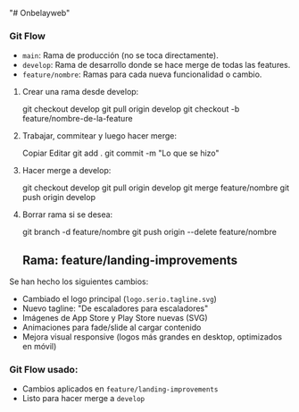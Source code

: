 "# Onbelayweb" 



### Git Flow 

- `main`: Rama de producción (no se toca directamente).
- `develop`: Rama de desarrollo donde se hace merge de todas las features.
- `feature/nombre`: Ramas para cada nueva funcionalidad o cambio.



1. Crear una rama desde develop:
   
   git checkout develop
   git pull origin develop
   git checkout -b feature/nombre-de-la-feature


2. Trabajar, commitear y luego hacer merge:

   
   Copiar
   Editar
   git add .
   git commit -m "Lo que se hizo"

3. Hacer merge a develop:

   git checkout develop
   git pull origin develop
   git merge feature/nombre
   git push origin develop

4. Borrar rama si se desea:

   git branch -d feature/nombre
   git push origin --delete feature/nombre




   ## Rama: feature/landing-improvements

Se han hecho los siguientes cambios:

- Cambiado el logo principal (`logo.serio.tagline.svg`)
- Nuevo tagline: "De escaladores para escaladores"
- Imágenes de App Store y Play Store nuevas (SVG)
- Animaciones para fade/slide al cargar contenido
- Mejora visual responsive (logos más grandes en desktop, optimizados en móvil)

### Git Flow usado:

- Cambios aplicados en `feature/landing-improvements`
- Listo para hacer merge a `develop`



